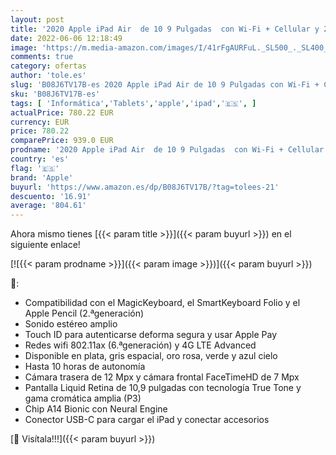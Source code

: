 ```yaml
---
layout: post
title: '2020 Apple iPad Air  de 10 9 Pulgadas  con Wi-Fi + Cellular y 256 GB  - Plata  4.ª generación '
date: 2022-06-06 12:18:49
image: 'https://m.media-amazon.com/images/I/41rFgAURFuL._SL500_._SL400_.jpg'
comments: true
category: ofertas
author: 'tole.es'
slug: 'B08J6TV17B-es 2020 Apple iPad Air de 10 9 Pulgadas con Wi-Fi + Cellular...'
sku: 'B08J6TV17B-es'
tags: [ 'Informática','Tablets','apple','ipad','🇪🇸', ]
actualPrice: 780.22 EUR
currency: EUR
price: 780.22
comparePrice: 939.0 EUR
prodname: '2020 Apple iPad Air  de 10 9 Pulgadas  con Wi-Fi + Cellular y 256 GB  - Plata  4.ª generación '
country: 'es'
flag: '🇪🇸'
brand: 'Apple'
buyurl: 'https://www.amazon.es/dp/B08J6TV17B/?tag=tolees-21'
descuento: '16.91'
average: '804.61'
---
```


Ahora mismo tienes [{{< param title >}}]({{< param buyurl >}}) en el siguiente enlace!

[![{{< param prodname >}}]({{< param image >}})]({{< param buyurl >}})

🔎:

- Compatibilidad con el MagicKeyboard, el SmartKeyboard Folio y el Apple Pencil (2.ªgeneración)
- Sonido estéreo amplio
- Touch ID para autenticarse deforma segura y usar Apple Pay
- Redes wifi 802.11ax (6.ªgeneración) y 4G LTE Advanced
- Disponible en plata, gris espacial, oro rosa, verde y azul cielo
- Hasta 10 horas de autonomía
- Cámara trasera de 12 Mpx y cámara frontal FaceTimeHD de 7 Mpx
- Pantalla Liquid Retina de 10,9 pulgadas con tecnología True Tone y gama cromática amplia (P3)
- Chip A14 Bionic con Neural Engine
- Conector USB-C para cargar el iPad y conectar accesorios

[🛒 Visítala!!!]({{< param buyurl >}})
